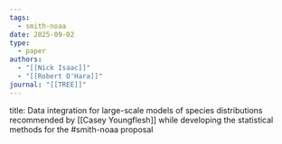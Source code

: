```yaml
---
tags:
  - smith-noaa
date: 2025-09-02
type:
  - paper
authors:
  - "[[Nick Isaac]]"
  - "[[Robert O'Hara]]"
journal: "[[TREE]]"
---
```

title: Data integration for large-scale models of species distributions
recommended by [[Casey Youngflesh]] while developing the statistical methods for the #smith-noaa proposal
